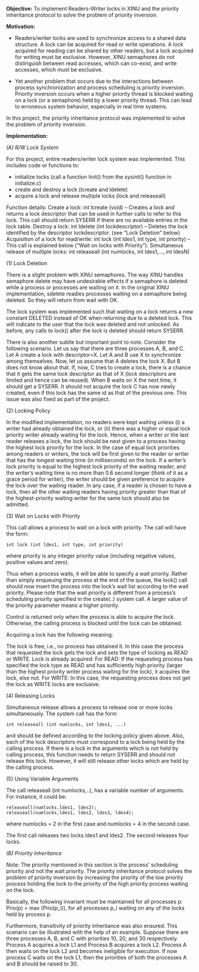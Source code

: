 **Objective:** To implement Readers-Writer locks in XINU and the priority inheritance protocol to solve the problem of priority inversion.

**Motivation:**
* Readers/writer locks are used to synchronize access to a shared data structure. A lock can be acquired for read or write operations. A lock acquired for reading can be shared by other readers, but a lock acquired for writing must be exclusive. However, XINU semaphores do not distinguish between read accesses, which can co-exist, and write accesses, which must be exclusive.

* Yet another problem that occurs due to the interactions between process synchronization and process scheduling is priority inversion. Priority inversion occurs when a higher priority thread is blocked waiting on a lock (or a semaphore) held by a lower priority thread. This can lead to erroneous system behavior, especially in real time systems.

In this project, the priority inheritance protocol was implemented to solve the problem of priority inversion.

**Implementation:**

*(A) R/W Lock System*

For this project, entire readers/writer lock system was implemented. This includes code or functions to:

* initialize locks (call a function linit() from the sysinit() function in initialize.c)
* create and destroy a lock (lcreate and ldelete)
* acquire a lock and release multiple locks (lock and releaseall)

Function details:
Create a lock:  int lcreate (void) – Creates a lock and returns a lock descriptor that can be used in further calls to refer to this lock. This call should return SYSERR if there are no available entries in the lock table. 
Destroy a lock: int ldelete (int lockdescriptor) – Deletes the lock identified by the descriptor lockdescriptor. (see “Lock Deletion” below)
Acquisition of a lock for read/write: int lock (int ldes1, int type, int priority) –  This call is explained below (“Wait on locks with Priority”).
Simultaneous release of multiple locks: int releaseall (int numlocks, int ldes1,…, int ldesN)

(1) Lock Deletion

There is a slight problem with XINU semaphores. The way XINU handles semaphore delete may have undesirable effects if a semaphore is deleted while a process or processes are waiting on it. In the original XINU implementation, sdelete readies processes waiting on a semaphore being deleted. So they will return from wait with OK.

The lock system was implemented such that waiting on a lock returns a new constant DELETED instead of OK when returning due to a deleted lock. This will indicate to the user that the lock was deleted and not unlocked. As before, any calls to lock() after the lock is deleted should return SYSERR.

There is also another subtle but important point to note. Consider the following scenario. Let us say that there are three processes A, B, and C.  Let A create a lock with descriptor=X. Let  A and B use  X to synchronize among themselves. Now, let us assume that A deletes the lock X. But B does not know about that. If, now, C tries to create a lock, there is a chance that it gets the same lock descriptor as that of X (lock descriptors are limited and hence can be reused). When B waits on X the next time, it should get a SYSERR. It should not acquire the lock C has now newly created, even if this lock has the same id as that of the previous one. This issue was also fixed as part of the project.

(2) Locking Policy

In the modified implementation, no readers were kept waiting unless (i) a writer had already obtained the lock, or (ii) there was a higher or equal lock priority writer already waiting for the lock. Hence, when a writer or the last reader releases a lock, the lock should be next given to a process having the highest lock priority for the lock. In the case of equal lock priorities among readers or writers, the lock will be first given to the reader or writer that has the longest waiting time (in milliseconds) on the lock. If a writer’s lock priority is equal to the highest lock priority of the waiting reader, and the writer’s waiting time is no more than 0.6 second longer (think of it as a grace period for writer), the writer should be given preference to acquire the lock over the waiting reader. In any case, if a reader is chosen to have a lock, then all the other waiting readers having priority greater than that of the highest-priority waiting writer for the same lock should also be admitted.

(3) Wait on Locks with Priority

This call allows a process to wait on a lock with priority. The call will have the form:

    int lock (int ldes1, int type, int priority)
where priority is any integer priority value (including negative values, positive values and zero).

Thus when a process waits, it will be able to specify a wait priority. Rather than simply enqueuing the process at the end of the queue, the lock() call should now insert the process into the lock’s wait list according to the wait priority. Please note that the wait priority is different from a process’s scheduling priority specified in the create(..) system call. A larger value of the priority parameter means a higher priority.

Control is returned only when the process is able to acquire the lock. Otherwise, the calling process is blocked until the lock can be obtained.

Acquiring a lock has the following meaning:

The lock is free, i.e., no process has obtained it. In this case the process that requested the lock gets the lock and sets the type of locking as READ or WRITE.
Lock is already acquired:
For READ:
If the requesting process has specified the lock type as READ and has sufficiently high priority (larger than the highest priority writer process waiting for the lock), it acquires the lock, else not.
For WRITE:
In this case, the requesting process does not get the lock as WRITE locks are exclusive.

(4) Releasing Locks

Simultaneous release allows a process to release one or more locks simultaneously. The system call has the form

    int releaseall (int numlocks, int ldes1, ...)
and should be defined according to the locking policy given above. Also, each of the lock descriptors must correspond to a lock being held by the calling process.
If there is a lock in the arguments which is not held by calling process, this function needs to return SYSERR and should not release this lock. However, it will still release other locks which are held by the calling process.

(5) Using Variable Arguments

The call releaseall (int numlocks,..), has a variable number of arguments. For instance, it could be:

```
releaseall(numlocks,ldes1, ldes2);
releaseall(numlocks,ldes1, ldes2, ldes3, ldes4);
```

where numlocks = 2 in the first case and numlocks = 4 in the second case.

The first call releases two locks ldes1 and ldes2. The second releases four locks. 


*(B) Priority Inheritance*

Note: The priority mentioned in this section is the process’ scheduling priority and not the wait priority. The priority inheritance protocol solves the problem of priority inversion by increasing the priority of the low priority process holding the lock to the priority of the high priority process waiting on the lock.

Basically, the following invariant must be maintained for all processes p:
Prio(p) = max (Prio(p_i)),    for all processes p_i waiting on any of the locks held by process p.

Furthermore, transitivity of priority inheritance was also ensured. This scenario can be illustrated with the help of an example. Suppose there are three processes A, B, and C with priorities 10, 20, and 30 respectively. Process A acquires a lock L1 and Process B acquires a lock L2. Process A then waits on the lock L2 and becomes ineligible for execution. If now process C waits on the lock L1, then the priorities of both the processes A and B should be raised to 30.


